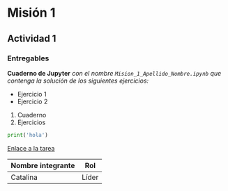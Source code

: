 # Misión 1

## Actividad 1

### Entregables

**Cuaderno de Jupyter** _con el nombre `Mision_1_Apellido_Nombre.ipynb` que contenga la solución de los siguientes ejercicios:_

* Ejercicio 1
* Ejercicio 2

1. Cuaderno
2. Ejercicios

```python
print('hola')
```

[Enlace a la tarea](https://github.com/manuelamejian/mision_1)

|Nombre integrante | Rol |
|---|---|
|Catalina | Líder |